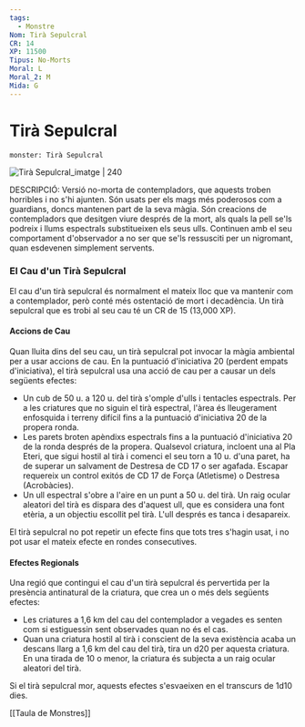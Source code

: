 ```yaml
---
tags:
  - Monstre
Nom: Tirà Sepulcral
CR: 14
XP: 11500
Tipus: No-Morts
Moral: L
Moral_2: M
Mida: G
---
```

# Tirà Sepulcral

```statblock
monster: Tirà Sepulcral
```

![Tirà Sepulcral_imatge | 240](https://static.wikia.nocookie.net/forgottenrealms/images/b/b6/245beholder5eundead.jpg/revision/latest/scale-to-width-down/350?cb=20171011164609)

DESCRIPCIÓ: 
Versió no-morta de contempladors, que aquests troben horribles i no s'hi ajunten. Són usats per els mags més poderosos com a guardians, doncs mantenen part de la seva màgia. Són creacions de contempladors que desitgen viure després de la mort, als quals la pell se'ls podreix  i llums espectrals substitueixen els seus ulls. Continuen amb el seu comportament d'observador a no ser que se'ls ressusciti per un nigromant, quan esdevenen simplement servents.

### El Cau d'un Tirà Sepulcral

El cau d'un tirà sepulcral és normalment el mateix lloc que va mantenir com a contemplador, però conté més ostentació de mort i decadència. Un tirà sepulcral que es trobi al seu cau té un CR de 15 (13,000 XP).
#### Accions de Cau

Quan lluita dins del seu cau, un tirà sepulcral pot invocar la màgia ambiental per a usar accions de cau. En la puntuació d'iniciativa 20 (perdent empats d'iniciativa), el tirà sepulcral usa una acció de cau per a causar un dels següents efectes:

- Un cub de 50 u. a 120 u. del tirà s'omple d'ulls i tentacles espectrals. Per a les criatures que no siguin el tirà espectral, l'àrea és lleugerament enfosquida i terreny difícil fins a la puntuació d'iniciativa 20 de la propera ronda.
- Les parets broten apèndixs espectrals fins a la puntuació d'iniciativa 20 de la ronda després de la propera. Qualsevol criatura, incloent una al Pla Eteri, que sigui hostil al tirà i comenci el seu torn a 10 u. d'una paret, ha de superar un salvament de Destresa de CD 17 o ser agafada. Escapar requereix un control exitós de CD 17 de Força (Atletisme) o Destresa (Acrobàcies).
- Un ull espectral s'obre a l'aire en un punt a 50 u. del tirà. Un raig ocular aleatori del tirà es dispara des d'aquest ull, que es considera una font etèria, a un objectiu escollit pel tirà. L'ull després es tanca i desapareix.

El tirà sepulcral no pot repetir un efecte fins que tots tres s'hagin usat, i no pot usar el mateix efecte en rondes consecutives.
#### Efectes Regionals

Una regió que contingui el cau d'un tirà sepulcral és pervertida per la presència antinatural de la criatura, que crea un o més dels següents efectes:

- Les criatures a 1,6 km del cau del contemplador a vegades es senten com si estiguessin sent observades quan no és el cas.
- Quan una criatura hostil al tirà i conscient de la seva existència acaba un descans llarg a 1,6 km del cau del tirà, tira un d20 per aquesta criatura. En una tirada de 10 o menor, la criatura és subjecta a un raig ocular aleatori del tirà.

Si el tirà sepulcral mor, aquests efectes s'esvaeixen en el transcurs de 1d10 dies.

[[Taula de Monstres]]
